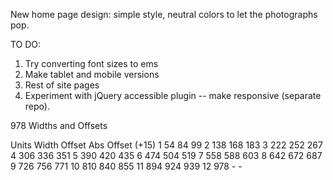 New home page design: simple style, neutral colors to let the photographs pop. 

TO DO:
1. Try converting font sizes to ems
2. Make tablet and mobile versions
3. Rest of site pages
4. Experiment with jQuery accessible plugin -- make responsive (separate repo). 




978 Widths and Offsets

  Units       Width       Offset      Abs Offset (+15)
   1          54          84          99
   2          138         168         183
   3          222         252         267
   4          306         336         351
   5          390         420         435
   6          474         504         519
   7          558         588         603
   8          642         672         687
   9          726         756         771
  10          810         840         855
  11          894         924         939
  12          978         -           -